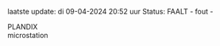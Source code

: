 laatste update: 
di 09-04-2024 20:52   uur 
Status: FAALT - fout - 
<div class="service R">PLANDIX</div><div class="service Y">microstation</div>
